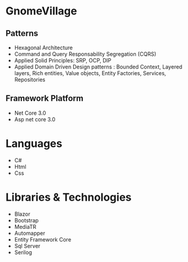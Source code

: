 # GnomeVillage

## Patterns

- Hexagonal Architecture
- Command and Query Responsability Segregation (CQRS)
- Applied Solid Principles: SRP, OCP, DIP
- Applied Domain Driven Design patterns : Bounded Context, Layered layers, Rich entities, Value objects, Entity Factories, Services, Repositories

## Framework Platform

- Net Core 3.0
- Asp net core 3.0

# Languages

- C#
- Html
- Css

# Libraries & Technologies

- Blazor 
- Bootstrap
- MediaTR
- Automapper
- Entity Framework Core
- Sql Server
- Serilog



